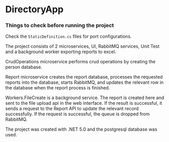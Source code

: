 # DirectoryApp

### Things to check before running the project

Check the `StaticDefinition.cs` files for port configurations.

The project consists of 2 microservices, UI, RabbitMQ services, Unit Test and a background worker exporting reports to excel.

CrudOperations microservice performs crud operations by creating the person database.

Report microservice creates the report database, processes the requested reports into the database, starts RabbitMQ, and updates the relevant row in the database when the report process is finished.

Workers.FileCreate is a background service. The report is created here and sent to the file upload api in the web interface. If the result is successful, it sends a request to the Report API to update the relevant record successfully. If the request is successful, the queue is dropped from RabbitMQ.

The project was created with .NET 5.0 and the postgresql database was used.
